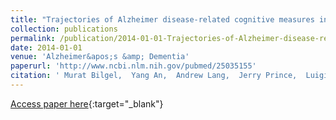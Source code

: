 ```yaml
---
title: "Trajectories of Alzheimer disease-related cognitive measures in a longitudinal sample"
collection: publications
permalink: /publication/2014-01-01-Trajectories-of-Alzheimer-disease-related-cognitive-measures-in-a-longitudinal-sample
date: 2014-01-01
venue: 'Alzheimer&apos;s &amp; Dementia'
paperurl: 'http://www.ncbi.nlm.nih.gov/pubmed/25035155'
citation: ' Murat Bilgel,  Yang An,  Andrew Lang,  Jerry Prince,  Luigi Ferrucci,  Bruno Jedynak,  Susan Resnick, &quot;Trajectories of Alzheimer disease-related cognitive measures in a longitudinal sample.&quot; Alzheimer&amp;apos;s &amp;amp; Dementia, 2014.'
---
```

[Access paper here](http://www.ncbi.nlm.nih.gov/pubmed/25035155){:target="_blank"}
